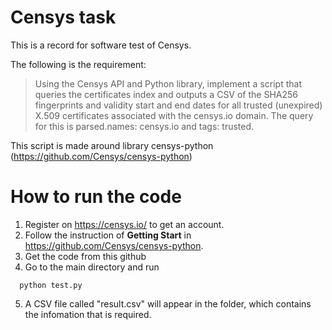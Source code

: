 # Censys task
This is a record for software test of Censys.

The following is the requirement: 
> Using the Censys API and Python library, implement a script that queries the certificates index and
outputs a CSV of the SHA256 fingerprints and validity start and end dates for all trusted (unexpired)
X.509 certificates associated with the censys.io domain. The query for this is parsed.names:
censys.io and tags: trusted.

This script is made around library censys-python (https://github.com/Censys/censys-python) 

# How to run the code
1. Register on https://censys.io/ to get an account.
2. Follow the instruction of **Getting Start** in https://github.com/Censys/censys-python.
3. Get the code from this github
4. Go to the main directory and run 
```
  python test.py
```
5. A CSV file called "result.csv" will appear in the folder, which contains the infomation that is required.
